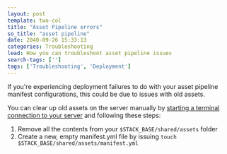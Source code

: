 ```yaml
---
layout: post
template: two-col
title: "Asset Pipeline errors"
so_title: "asset pipeline"
date: 2040-09-26 15:33:13
categories: Troubleshooting
lead: How you can troubleshoot asset pipeline issues
search-tags: ['']
tags: ['Troubleshooting', 'Deployment']
---
```


If you're experiencing deployment failures to do with your asset pipeline manifest configurations, this could be due to issues with old assets.

You can clear up old assets on the server manually by [starting a terminal connection to your server](/how-to/shell-to-your-servers.html) and following these steps:

1. Remove all the contents from your `$STACK_BASE/shared/assets` folder
2. Create a new, empty manifest.yml file by issuing `touch $STACK_BASE/shared/assets/manifest.yml`
